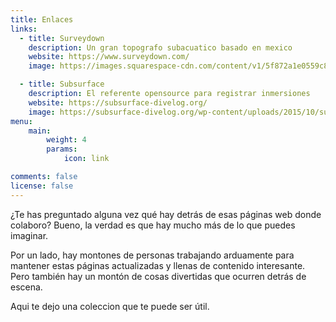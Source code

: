 ```yaml
---
title: Enlaces
links:
  - title: Surveydown
    description: Un gran topografo subacuatico basado en mexico
    website: https://www.surveydown.com/
    image: https://images.squarespace-cdn.com/content/v1/5f872a1e0559c85d25404ef9/1603051710548-WQZ1OZQO987PM0XTM2FU/Survey-Down-Logo.png?format=300w

  - title: Subsurface
    description: El referente opensource para registrar inmersiones
    website: https://subsurface-divelog.org/
    image: https://subsurface-divelog.org/wp-content/uploads/2015/10/subsurface-icon1.png
menu:
    main: 
        weight: 4
        params:
            icon: link

comments: false
license: false
---
```


¿Te has preguntado alguna vez qué hay detrás de esas páginas web donde colaboro? Bueno, la verdad es que hay mucho más de lo que puedes imaginar.

Por un lado, hay montones de personas trabajando arduamente para mantener estas páginas actualizadas y llenas de contenido interesante. Pero también hay un montón de cosas divertidas que ocurren detrás de escena.

Aqui te dejo una coleccion que te puede ser útil.